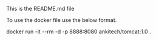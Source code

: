 This is the README.md file

To use the docker file use the below format.

docker run -it --rm -d -p 8888:8080 ankitech/tomcat:1.0 .
